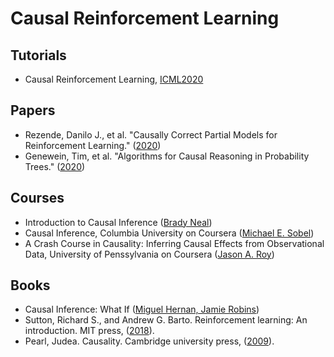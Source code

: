 # Causal Reinforcement Learning

## Tutorials
* Causal Reinforcement Learning, [ICML2020](https://crl.causalai.net/)

## Papers
* Rezende, Danilo J., et al. "Causally Correct Partial Models for Reinforcement Learning." ([2020](https://arxiv.org/abs/2002.02836v1))
* Genewein, Tim, et al. "Algorithms for Causal Reasoning in Probability Trees." ([2020](https://arxiv.org/abs/2010.12237))

## Courses
* Introduction to Causal Inference ([Brady Neal](https://www.bradyneal.com/causal-inference-course))
* Causal Inference, Columbia University on Coursera ([Michael E. Sobel](https://www.coursera.org/learn/causal-inference))
* A Crash Course in Causality: Inferring Causal Effects from Observational Data, University of Penssylvania on Coursera ([Jason A. Roy](https://www.coursera.org/learn/crash-course-in-causality))

## Books
* Causal Inference: What If ([Miguel Hernan, Jamie Robins](https://www.hsph.harvard.edu/miguel-hernan/causal-inference-book/))
* Sutton, Richard S., and Andrew G. Barto. Reinforcement learning: An introduction. MIT press, ([2018](http://www.incompleteideas.net/book/the-book-2nd.html)).
* Pearl, Judea. Causality. Cambridge university press, ([2009](http://bayes.cs.ucla.edu/BOOK-2K/)).
